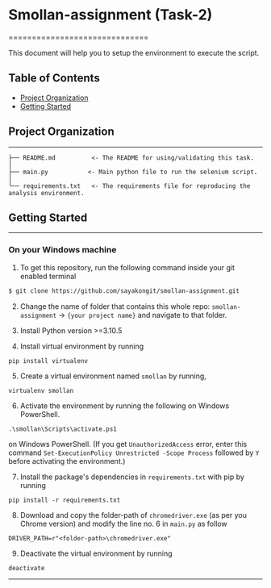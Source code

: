 # Smollan-assignment (Task-2)
==============================

This document will help you to setup the environment to execute the script.


## Table of Contents
- [Project Organization](#project-organization)
- [Getting Started](#getting-started)

## Project Organization
------------

    ├── README.md          <- The README for using/validating this task.
    │
    ├── main.py           <- Main python file to run the selenium script.
    │
    └── requirements.txt   <- The requirements file for reproducing the analysis environment.


## Getting Started
------------

### On your Windows machine
1. To get this repository, run the following command inside your git enabled terminal

```bash
$ git clone https://github.com/sayakongit/smollan-assignment.git
```

2. Change the name of folder that contains this whole repo: `smollan-assignment` -> `{your project name}` and navigate to that folder.

3. Install Python version >=3.10.5

4. Install virtual environment by running 

```
pip install virtualenv
```

5. Create a virtual environment named `smollan` by running,

```
virtualenv smollan
```

6. Activate the environment by running the following on Windows PowerShell.
```
.\smollan\Scripts\activate.ps1 
```
on Windows PowerShell.
(If you get `UnauthorizedAccess` error, enter this command `Set-ExecutionPolicy Unrestricted -Scope Process` followed by `Y` before activating the environment.)

7. Install the package's dependencies in `requirements.txt` with pip by running 

```
pip install -r requirements.txt
```

8. Download and copy the folder-path of `chromedriver.exe` (as per you Chrome version) and modify the line no. 6 in `main.py` as follow
```
DRIVER_PATH=r"<folder-path>\chromedriver.exe"
```

9. Deactivate the virtual environment by running 
```
deactivate
```

    
--------
